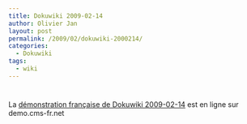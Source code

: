 ```yaml
---
title: Dokuwiki 2009-02-14
author: Olivier Jan
layout: post
permalink: /2009/02/dokuwiki-2000214/
categories:
  - Dokuwiki
tags:
  - wiki
---
```

# 

La [démonstration française de Dokuwiki 2009-02-14][1] est en ligne sur demo.cms-fr.net

 [1]: /demo/dokuwiki